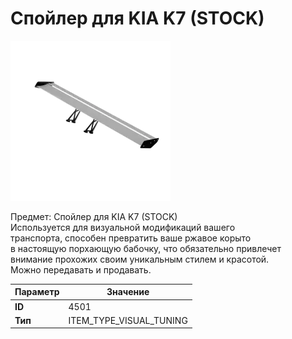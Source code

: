 # Спойлер для KIA K7 (STOCK)

![Item Image](../img/4501.webp?raw=true)

Предмет: Спойлер для KIA K7 (STOCK)<br>Используется для визуальной модификаций вашего<br>транспорта, способен превратить ваше ржавое корыто<br>в настоящую порхающую бабочку, что обязательно привлечет<br>внимание прохожих своим уникальным стилем и красотой.<br>Можно передавать и продавать.


| Параметр | Значение |
|----------|----------|
| **ID** | 4501 |
| **Тип** | ITEM_TYPE_VISUAL_TUNING |

